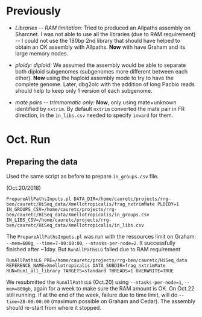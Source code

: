 # Previously

- *Libraries -- RAM limitation:* Tried to produced an Allpaths assembly on Sharcnet. I was not able to use all the libraries (due to RAM requirement) -- I could not use the 180bp 2nd library that should have helped to obtain an OK assembly with Allpaths. **Now** with have Graham and its large memory nodes.

- *ploidy: diploid:* We assumed the assembly would be able to separate both diploid subgenomes (subgenomes more different between each other). **Now** using the haploid assembly mode to try to have the complete genome. Later, dbg2olc with the addition of long Pacbio reads should help to keep only 1 version of each subgenome.

- *mate pairs -- trimmomatic only:* **Now**, only using mate+unknown identified by `nxtrim`. By default `nxtrim` converted the mate pair in FR direction, in the `in_libs.csv` needed to specify `inward` for them.

# Oct. Run

## Preparing the data

Used the same script as before to prepare `in_groups.csv` file.

(Oct.20/2018)
```
PrepareAllPathsInputs.pl DATA_DIR=/home/cauretc/projects/rrg-ben/cauretc/HiSeq_data/Xmellotropicalis/frag_nxtrimMate PLOIDY=1 IN_GROUPS_CSV=/home/cauretc/projects/rrg-ben/cauretc/HiSeq_data/Xmellotropicalis/in_groups.csv IN_LIBS_CSV=/home/cauretc/projects/rrg-ben/cauretc/HiSeq_data/Xmellotropicalis/in_libs.csv
```
The `PrepareAllPathsInputs.pl` was run with the ressources limit on Graham: `--mem=600g`, `--time=7-00:00:00`, `--ntasks-per-node=2`. It successfully finished after ~1day. But `RunAllPathsLG` failed due to RAM requirement  
```
RunAllPathsLG PRE=/home/cauretc/projects/rrg-ben/cauretc/HiSeq_data REFERENCE_NAME=Xmellotropicalis DATA_SUBDIR=frag_nxtrimMate RUN=Run1_all_library TARGETS=standard THREADS=1 OVERWRITE=TRUE
```
We resubmitted the `RunAllPathsLG` (Oct.20) using `--ntasks-per-node=1`, `--mem=800gb`, again for a week to make sure the RAM amount is OK. On Oct.22 still running. If at the end of the week, failure due to time limit, will do `--time=28-00:00:00` (maximum possible on Graham and Cedar). The assembly should re-start from where it stopped.
